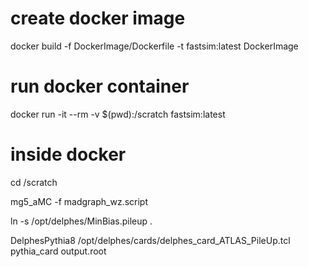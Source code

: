 # create docker image

docker build -f DockerImage/Dockerfile -t fastsim:latest DockerImage

# run docker container

docker run -it --rm -v $(pwd):/scratch fastsim:latest

# inside docker

cd /scratch

mg5_aMC -f madgraph_wz.script

ln -s /opt/delphes/MinBias.pileup .

DelphesPythia8 /opt/delphes/cards/delphes_card_ATLAS_PileUp.tcl pythia_card output.root
